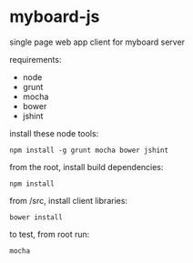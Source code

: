 myboard-js
==========

single page web app client for myboard server

requirements:
* node
* grunt
* mocha
* bower
* jshint

install these node tools:

    npm install -g grunt mocha bower jshint

from the root, install build dependencies:

    npm install

from /src, install client libraries:

    bower install

to test, from root run:

    mocha

